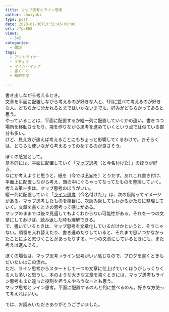 ```yaml
---
title: マップ思考とライン思考
author: choiyaki
type: post
date: 2020-01-30T13:31:45+00:00
url: /?p=869
views:
  - 542
categories:
  - 雑記
tags:
  - アウトライナー
  - エディタ
  - マインドマップ
  - 書くこと
  - 知的生産

---
```

書き出しながら考えるとき。  
文章を平面に配置しながら考えるのが好きな人と、1列に並べて考えるのが好きな人。どちらかに分かれるとまではいかないまでも、好みがどちらかってあると思う。  
やっていることは、平面に配置するか縦一列に配置していくかの違い。書きつつ場所を移動させたり、塊を作りながら思考を進めていくという点では似ている部分も多い。  
けど、見え方が違えば考えることにもちょっと影響してくるわけで。おそらくは、どちらも使いながら考えるってのをするのが良さそう。

ぼくの感覚として。  
基本的には、平面に配置していく「[マップ思考][1]（と今名付けた）」のほうが好き。  
なにか考えようと思うと、紙を（今では[iPad][2]を）とりだす。あれこれ書き付け、平面上に配置しながら考え、頭の中にぐちゃってなってたものを整理していく。  
考える第一歩は、マップ思考のほうがいい。  
縦一列に配置していく「[ライン思考][3]（今名付けた）」は、次の段階ってイメージがある。マップ思考したものを横目に、次読み返してもわかるかたちに整理していく。文章を書くときの思考って感じがある。  
マップのままでは後々見返してもよくわからない可能性がある。それを一つの文章にしておけば、読み返した時も理解できる。  
で、書いているときは、マップ思考を文章化しているだけかというと、そうじゃない。順番を入れ替えたり、書き進めたりしていると、それまで思いつかなかったことにふと気づくことがあったりする。一つの文章にしているときにも、また考えは進んでる。

ぼくの場合は、マップ思考→ライン思考がいい感じなので、ブログを書くときもだいたいはこの流れ。  
ただ、ライン思考からスタートして一つの文章に仕上げていくほうがしっくりくる人も多いと思うし、本のような大きな文章を書くときには、マップ思考もライン思考もまた違った役割を担うんやろうなーとも思う。  
マップ思考とライン思考。平面に配置するのんと列に並べるのん。好きな方使って考えればいい。

では、お読みいただきありがとうございました。

 [1]: https://scrapbox.io/choiyaki-hondana/%E3%83%9E%E3%83%83%E3%83%97%E6%80%9D%E8%80%83
 [2]: https://scrapbox.io/choiyaki-hondana/iPad
 [3]: https://scrapbox.io/choiyaki-hondana/%E3%83%A9%E3%82%A4%E3%83%B3%E6%80%9D%E8%80%83